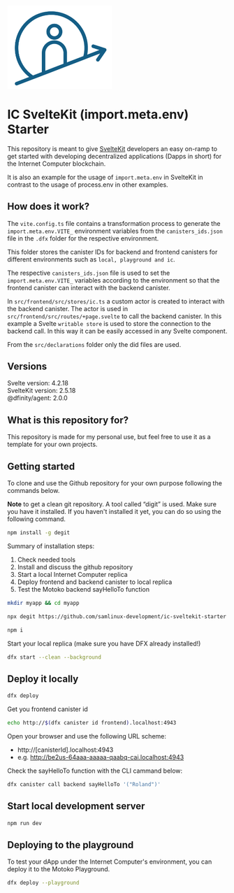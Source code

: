 <p align="left" >
  <img width="240"  src="./src/frontend/static/icAcademy.png">
</p>

# IC SvelteKit (import.meta.env) Starter

This repository is meant to give [SvelteKit](https://kit.svelte.dev/) developers an easy on-ramp to get started with developing decentralized applications (Dapps in short) for the Internet Computer blockchain.

It is also an example for the usage of `import.meta.env` in SvelteKit in contrast to the usage of process.env in other examples.

## How does it work?
The `vite.config.ts` file contains a transformation process to generate the `import.meta.env.VITE_` environment variables from the `canisters_ids.json` file in the `.dfx` folder for the respective environment.

This folder stores the canister IDs for backend and frontend canisters for different environments such as `local, playground and ic`.

The respective `canisters_ids.json` file is used to set the `import.meta.env.VITE_` variables according to the environment so that the frontend canister can interact with the backend canister.

In `src/frontend/src/stores/ic.ts` a custom actor is created to interact with the backend canister. The actor is used in `src/frontend/src/routes/+page.svelte` to call the backend canister. In this example a Svelte `writable store` is used to store the connection to the backend call. In this way it can be easily accessed in any Svelte component.

From the `src/declarations` folder only the did files are used.

## Versions
Svelte  version:  4.2.18   
SvelteKit version: 2.5.18  
@dfinity/agent: 2.0.0   

## What is this repository for?
This repository is made for my personal use, but feel free to use it as a template for your own projects.

## Getting started

To clone and use the Github repository for your own purpose following the commands below. 

**Note** to get a clean git repository. A tool called “digit” is used. Make sure you have it installed. If you haven't installed it yet, you can do so using the following command.

```bash
npm install -g degit
```
Summary of installation steps:
1. Check needed tools
2. Install and discuss the github repository
3. Start a local Internet Computer replica
4. Deploy frontend and backend canister to local replica
5. Test the Motoko backend sayHelloTo function


```bash
mkdir myapp && cd myapp
```
```bash
npx degit https://github.com/samlinux-development/ic-sveltekit-starter
```
```bash
npm i
```
Start your local replica (make sure you have DFX already installed!)

```bash
dfx start --clean --background
```

## Deploy it locally
```bash
dfx deploy 
```

Get you frontend canister id
```bash
echo http://$(dfx canister id frontend).localhost:4943
```

Open your browser and use the following URL scheme:

- http://[canisterId].localhost:4943
- e.g. http://be2us-64aaa-aaaaa-qaabq-cai.localhost:4943

Check the sayHelloTo function with the CLI cammand below:
```bash
dfx canister call backend sayHelloTo '("Roland")'
```

## Start local development server
```bash
npm run dev 
```

## Deploying to the playground
To test your dApp under the Internet Computer's environment, you can deploy it to the Motoko Playground.

```bash
dfx deploy --playground
```